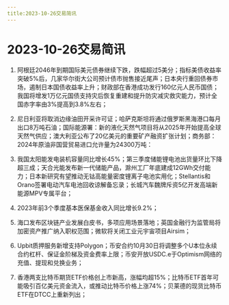 ```yaml
---
title:2023-10-26交易简讯
---
```

# 2023-10-26交易简讯
1. 阿根廷2046年到期国际美元债券继续下跌，跌幅超过5美分；指标美债收益率突破5%后，几家华尔街大公司预计债市抛售接近尾声；日本央行重回债券市场，遏制日本国债收益率上升；财政部在香港成功发行160亿元人民币国债；我国将增发1万亿元国债支持灾后恢复重建和提升防灾减灾救灾能力，预计全国赤字率由3%提高到3.8%左右；

2. 尼日利亚将取消边缘油田开采许可证；哈萨克斯坦将通过俄罗斯黑海港口每月出口8万吨石油；国际能源署：新的液化天然气项目将从2025年开始提高全球天然气供应；澳大利亚公布了20亿美元的重要矿产融资扩张计划；商务部：2024年原油非国营贸易进口允许量为24300万吨：

3. 我国太阳能发电装机容量同比增长45%；第三季度储能锂电池出货量环比下降超三成；天合光能发布新一代储能产品，滁州工厂年底建成12GWh交付能力；日本新研究有望推动无钴高能量密度锂离子电池实用化；Stellantis和Orano签署电动汽车电池回收谅解备忘录；长城汽车魏牌斥资5亿开发高端新能源MPV专属平台；

4. 2023年前3个季度基本医保基金收入同比增长9.2%；

5. 海口发布区块链产业发展白皮书，多项应用场景落地；英国金融行为监管局将加密资产推广纳入职权范围；微软将关闭工业元宇宙项目Airsim；

6. Upbit质押服务新增支持Polygon；币安合约10月30日将调整多个U本位永续合约杠杆、保证金阶梯及资金费率上限；币安开放USDC.e于Optimism网络的充值、提现和兑换业务；

7. 香港两支比特币期货ETF价格创上市新高，涨幅均超15%；比特币ETF首年可能吸引百亿美元资金流入，或推动比特币价格上涨74%；贝莱德的现货比特币ETF在DTCC上重新列出；
